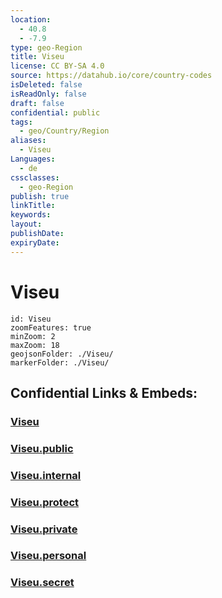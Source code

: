 ```yaml
---
location:
  - 40.8
  - -7.9
type: geo-Region
title: Viseu
license: CC BY-SA 4.0
source: https://datahub.io/core/country-codes
isDeleted: false
isReadOnly: false
draft: false
confidential: public
tags:
  - geo/Country/Region
aliases:
  - Viseu
Languages:
  - de
cssclasses:
  - geo-Region
publish: true
linkTitle:
keywords:
layout:
publishDate:
expiryDate:
---
```


# Viseu

```leaflet
id: Viseu
zoomFeatures: true 
minZoom: 2 
maxZoom: 18
geojsonFolder: ./Viseu/
markerFolder: ./Viseu/
```


## Confidential Links & Embeds: 

### [Viseu](/_Standards/Earth/Continent/Europe/Europe~South/Portugal/Districts~Portugal/Viseu.md) 

### [Viseu.public](/_public/Earth/Continent/Europe/Europe~South/Portugal/Districts~Portugal/Viseu.public.md) 

### [Viseu.internal](/_internal/Earth/Continent/Europe/Europe~South/Portugal/Districts~Portugal/Viseu.internal.md) 

### [Viseu.protect](/_protect/Earth/Continent/Europe/Europe~South/Portugal/Districts~Portugal/Viseu.protect.md) 

### [Viseu.private](/_private/Earth/Continent/Europe/Europe~South/Portugal/Districts~Portugal/Viseu.private.md) 

### [Viseu.personal](/_personal/Earth/Continent/Europe/Europe~South/Portugal/Districts~Portugal/Viseu.personal.md) 

### [Viseu.secret](/_secret/Earth/Continent/Europe/Europe~South/Portugal/Districts~Portugal/Viseu.secret.md)


